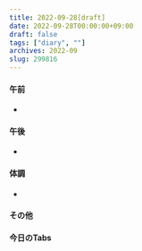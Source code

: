 ```yaml
---
title: 2022-09-28[draft]
date: 2022-09-28T00:00:00+09:00
draft: false
tags: ["diary", ""]
archives: 2022-09
slug: 299816
---
```

#### 午前
- 
#### 午後
- 
#### 体調
- 
#### その他
#### 今日のTabs